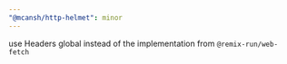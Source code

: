 ```yaml
---
"@mcansh/http-helmet": minor
---
```


use Headers global instead of the implementation from `@remix-run/web-fetch`
